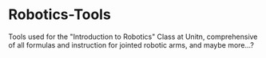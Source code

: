 # Robotics-Tools
Tools used for the "Introduction to Robotics" Class at Unitn, comprehensive of all formulas and instruction for jointed robotic arms, and maybe more...?
